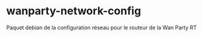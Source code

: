 # wanparty-network-config
Paquet debian de la configuration réseau pour le routeur de la Wan Party RT
